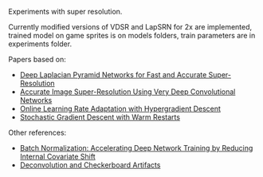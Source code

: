 Experiments with super resolution.

Currently modified versions of VDSR and LapSRN for 2x are implemented,
trained model on game sprites is on models folders, train parameters
are in experiments folder.

Papers based on:

- [Deep Laplacian Pyramid Networks for Fast and Accurate Super-Resolution](https://arxiv.org/abs/1704.03915)
- [Accurate Image Super-Resolution Using Very Deep Convolutional Networks](https://arxiv.org/abs/1511.04587)
- [Online Learning Rate Adaptation with Hypergradient Descent](https://arxiv.org/abs/1703.04782)
- [Stochastic Gradient Descent with Warm Restarts](https://arxiv.org/abs/1608.03983)

Other references:

- [Batch Normalization: Accelerating Deep Network Training by Reducing Internal Covariate Shift](https://arxiv.org/abs/1502.03167)
- [Deconvolution and Checkerboard Artifacts](http://distill.pub/2016/deconv-checkerboard/)
